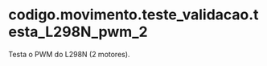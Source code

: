 <a id="module-codigo.movimento.teste_validacao.testa_L298N_pwm_2"></a>

<a id="codigo-movimento-teste-validacao-testa-l298n-pwm-2"></a>

# codigo.movimento.teste_validacao.testa_L298N_pwm_2

Testa o PWM do L298N (2 motores).
